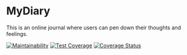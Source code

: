 # MyDiary
This is an online journal where users can pen down their thoughts and feelings.

[![Maintainability](https://api.codeclimate.com/v1/badges/f22700954e8446b19db2/maintainability)](https://codeclimate.com/github/jideajayi11/MyDiary/maintainability)
[![Test Coverage](https://api.codeclimate.com/v1/badges/f22700954e8446b19db2/test_coverage)](https://codeclimate.com/github/jideajayi11/MyDiary/test_coverage)
[![Coverage Status](https://coveralls.io/repos/github/jideajayi11/MyDiary/badge.svg?branch=master)](https://coveralls.io/github/jideajayi11/MyDiary?branch=master)
